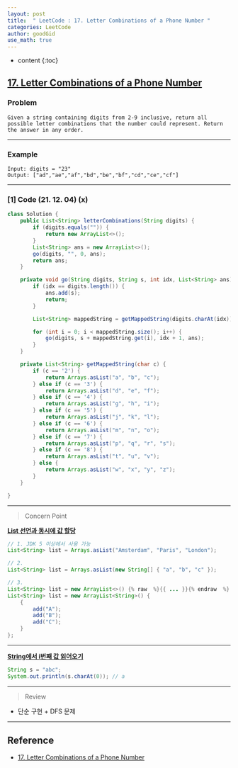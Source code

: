 ```yaml
---
layout: post
title:  " LeetCode : 17. Letter Combinations of a Phone Number "
categories: LeetCode
author: goodGid
use_math: true
---
```

* content
{:toc}

## [17. Letter Combinations of a Phone Number](https://leetcode.com/problems/letter-combinations-of-a-phone-number/)

### Problem

```
Given a string containing digits from 2-9 inclusive, return all possible letter combinations that the number could represent. Return the answer in any order.
```


---

### Example

```
Input: digits = "23"
Output: ["ad","ae","af","bd","be","bf","cd","ce","cf"]
```

---

### [1] Code (21. 12. 04) (x)

``` java
class Solution {
    public List<String> letterCombinations(String digits) {
        if (digits.equals("")) {
            return new ArrayList<>();
        }
        List<String> ans = new ArrayList<>();
        go(digits, "", 0, ans);
        return ans;
    }

    private void go(String digits, String s, int idx, List<String> ans) {
        if (idx == digits.length()) {
            ans.add(s);
            return;
        }

        List<String> mappedString = getMappedString(digits.charAt(idx));

        for (int i = 0; i < mappedString.size(); i++) {
            go(digits, s + mappedString.get(i), idx + 1, ans);
        }
    }

    private List<String> getMappedString(char c) {
        if (c == '2') {
            return Arrays.asList("a", "b", "c");
        } else if (c == '3') {
            return Arrays.asList("d", "e", "f");
        } else if (c == '4') {
            return Arrays.asList("g", "h", "i");
        } else if (c == '5') {
            return Arrays.asList("j", "k", "l");
        } else if (c == '6') {
            return Arrays.asList("m", "n", "o");
        } else if (c == '7') {
            return Arrays.asList("p", "q", "r", "s");
        } else if (c == '8') {
            return Arrays.asList("t", "u", "v");
        } else {
            return Arrays.asList("w", "x", "y", "z");
        }
    }

}
```

---

> Concern Point

**[List 선언과 동시에 값 할당]({{site.url}}/Java-Algorithm-Skill-Collection/#list-사용)**

``` java
// 1. JDK 5 이상에서 사용 가능
List<String> list = Arrays.asList("Amsterdam", "Paris", "London");

// 2.
List<String> list = Arrays.asList(new String[] { "a", "b", "c" });

// 3.
List<String> list = new ArrayList<>() {% raw  %}{{ ... }}{% endraw  %} // Compile Error 발생
List<String> list = new ArrayList<String>() {
    { 
        add("A");
        add("B");
        add("C");
    }
};
```

---

**[String에서 i번째 값 읽어오기]({{site.url}}/Java-Algorithm-Skill-Collection/#string-문법)**

``` java
String s = "abc";
System.out.println(s.charAt(0)); // a
```

---

> Review

* 단순 구현 + DFS 문제




---

## Reference

* [17. Letter Combinations of a Phone Number](https://leetcode.com/problems/letter-combinations-of-a-phone-number/)